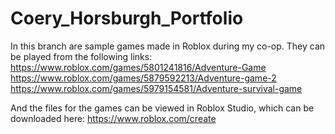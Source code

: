 # Coery_Horsburgh_Portfolio

In this branch are sample games made in Roblox during my co-op. They can be played from the following links:
https://www.roblox.com/games/5801241816/Adventure-Game
https://www.roblox.com/games/5879592213/Adventure-game-2
https://www.roblox.com/games/5979154581/Adventure-survival-game

And the files for the games can be viewed in Roblox Studio, which can be downloaded here: https://www.roblox.com/create
